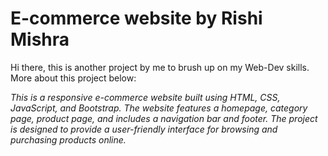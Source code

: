 # E-commerce website by Rishi Mishra

Hi there, this is another project by me to brush up on my Web-Dev skills. More about this project below:

_This is a responsive e-commerce website built using HTML, CSS, JavaScript, and Bootstrap. The website features a homepage, category page, product page, and includes a navigation bar and footer. The project is designed to provide a user-friendly interface for browsing and purchasing products online._
